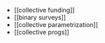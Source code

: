- [[collective funding]]
- [[binary surveys]]
- [[collective parametrization]]
- [[collective progs]]